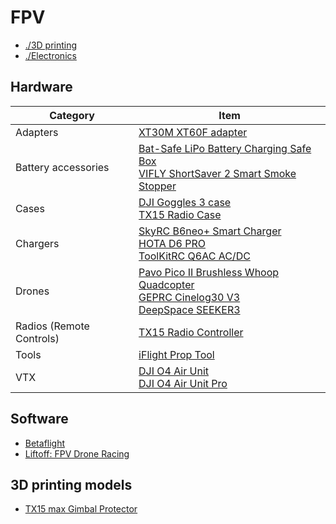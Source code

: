 # FPV

* [./3D printing](./3d-printing.md)
* [./Electronics](./electronics.md)

## Hardware

Category | Item
--- | ---
Adapters | [XT30M XT60F adapter](https://www.aliexpress.com/item/1005004012096228.html?spm=a2g0o.order_list.order_list_main.10.721e1802an9A9C)
Battery accessories | [Bat-Safe LiPo Battery Charging Safe Box](https://www.bat-safe.com/product-page/bat-safe) <br> [VIFLY ShortSaver 2 Smart Smoke Stopper](https://www.aliexpress.com/item/1005006955105388.html)
Cases | [DJI Goggles 3 case](https://www.aliexpress.com/item/1005006857667055.html?spm=a2g0o.order_list.order_list_main.5.721e1802an9A9C) <br> [TX15 Radio Case](https://radiomasterrc.com/products/tx15-radio-case)
Chargers | [SkyRC B6neo+ Smart Charger](https://www.skyrc.com/b6neo+) <br> [HOTA D6 PRO](https://rotorvillage.ca/hota-d6-pro-charger-325w-15a/) <br> [ToolKitRC Q6AC AC/DC](https://rotorvillage.ca/toolkitrc-q6ac-1000w-50a-quad-channel-ac-dc-charger/)
Drones | [Pavo Pico II Brushless Whoop Quadcopter](https://betafpv.com/products/pavo-pico-ii-brushless-whoop-quadcopter) <br> [GEPRC Cinelog30 V3](https://geprc.com/product/geprc-cinelog30-v3-o4-pro-quadcopter/) <br> [DeepSpace SEEKER3](https://www.deepspacefpv.com/DeepSpace-SEEKER3-3inch-freestyle-FPV-Drone-DJI-O4-PRO-Analog-PNP-with-GPS-4S-sub250g-p6408559.html)
Radios (Remote Controls) | [TX15 Radio Controller](https://radiomasterrc.com/products/tx15-radio-controller-elrs-m2)
Tools | [iFlight Prop Tool](https://www.aliexpress.com/item/1005001864404840.html)
VTX | [DJI O4 Air Unit](https://store.dji.com/ca/product/dji-o4-air-unit?vid=180771) <br> [DJI O4 Air Unit Pro](https://store.dji.com/ca/product/dji-o4-air-unit-pro?vid=180741)

## Software

* [Betaflight](https://www.betaflight.com/)
* [Liftoff: FPV Drone Racing](https://store.steampowered.com/app/410340/Liftoff_FPV_Drone_Racing/)
  
## 3D printing models

* [TX15 max Gimbal Protector](https://makerworld.com/en/models/1913867-tx15-max-gimbal-protector-tpu-pla)
